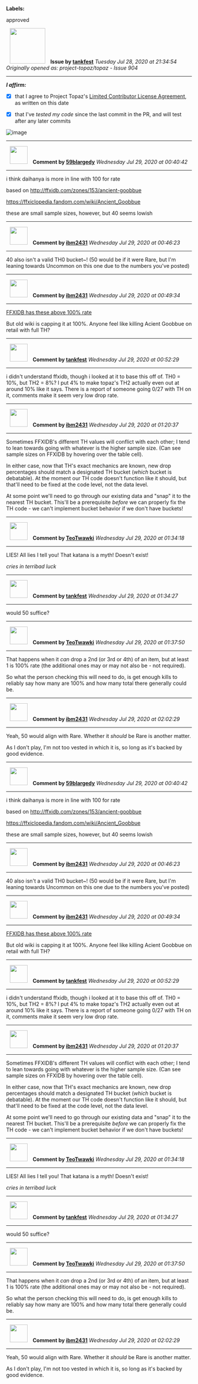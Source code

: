 **Labels:**

approved



<a href="https://github.com/tankfest"><img src="https://avatars1.githubusercontent.com/u/37684138?v=4" width="96" height="96" hspace="10"></img></a> **Issue by [tankfest](https://github.com/tankfest)**
_Tuesday Jul 28, 2020 at 21:34:54_
_Originally opened as: project-topaz/topaz - Issue 904_

----

<!-- place 'x' mark between square [] brackets to affirm: -->
**_I affirm:_**
- [x] that I agree to Project Topaz's [Limited Contributor License Agreement](http://project-topaz.com/blob/release/CONTRIBUTOR_AGREEMENT.md), as written on this date
- [x] that I've _tested my code_ since the last commit in the PR, and will test after any later commits

![image](https://user-images.githubusercontent.com/37684138/88724508-7a845a00-d0df-11ea-8f65-2b20ee135c78.png)



----
<a href="https://github.com/59blargedy"><img src="https://avatars0.githubusercontent.com/u/52636208?v=4" width="48" height="48" hspace="10"></img></a> **Comment by [59blargedy](https://github.com/59blargedy)**
_Wednesday Jul 29, 2020 at 00:40:42_

----

i think daihanya is more in line with 100 for rate
based on http://ffxidb.com/zones/153/ancient-goobbue
https://ffxiclopedia.fandom.com/wiki/Ancient_Goobbue
these are small sample sizes, however, but 40 seems lowish


----
<a href="https://github.com/ibm2431"><img src="https://avatars3.githubusercontent.com/u/13112942?v=4" width="48" height="48" hspace="10"></img></a> **Comment by [ibm2431](https://github.com/ibm2431)**
_Wednesday Jul 29, 2020 at 00:46:23_

----

40 also isn't a valid TH0 bucket~! (50 would be if it were Rare, but I'm leaning towards Uncommon on this one due to the numbers you've posted)


----
<a href="https://github.com/ibm2431"><img src="https://avatars3.githubusercontent.com/u/13112942?v=4" width="48" height="48" hspace="10"></img></a> **Comment by [ibm2431](https://github.com/ibm2431)**
_Wednesday Jul 29, 2020 at 00:49:34_

----

[FFXIDB has these above 100% rate](http://ffxidb.com/zones/153/ancient-goobbue)

But old wiki is capping it at 100%. Anyone feel like killing Acient Goobbue on retail with full TH?


----
<a href="https://github.com/tankfest"><img src="https://avatars1.githubusercontent.com/u/37684138?v=4" width="48" height="48" hspace="10"></img></a> **Comment by [tankfest](https://github.com/tankfest)**
_Wednesday Jul 29, 2020 at 00:52:29_

----

i didn't understand ffxidb, though i looked at it to base this off of.  TH0 = 10%, but TH2 = 8%?  I put 4% to make topaz's TH2 actually even out at around 10% like it says.  There is a report of someone going 0/27 with TH on it, comments  make it seem very low drop rate.


----
<a href="https://github.com/ibm2431"><img src="https://avatars3.githubusercontent.com/u/13112942?v=4" width="48" height="48" hspace="10"></img></a> **Comment by [ibm2431](https://github.com/ibm2431)**
_Wednesday Jul 29, 2020 at 01:20:37_

----

Sometimes FFXIDB's different TH values will conflict with each other; I tend to lean towards going with whatever is the higher sample size. (Can see sample sizes on FFXIDB by hovering over the table cell).

In either case, now that TH's exact mechanics are known, new drop percentages should match a designated TH bucket (_which_ bucket is debatable). At the moment our TH code doesn't function like it should, but that'll need to be fixed at the code level, not the data level.

At some point we'll need to go through our existing data and "snap" it to the nearest TH bucket. This'll be a prerequisite _before_ we can properly fix the TH code - we can't implement bucket behavior if we don't have buckets!


----
<a href="https://github.com/TeoTwawki"><img src="https://avatars0.githubusercontent.com/u/6871475?v=4" width="48" height="48" hspace="10"></img></a> **Comment by [TeoTwawki](https://github.com/TeoTwawki)**
_Wednesday Jul 29, 2020 at 01:34:18_

----

LIES! All lies I tell you! That katana is a myth! Doesn't exist!
*cries in terribad luck*


----
<a href="https://github.com/tankfest"><img src="https://avatars1.githubusercontent.com/u/37684138?v=4" width="48" height="48" hspace="10"></img></a> **Comment by [tankfest](https://github.com/tankfest)**
_Wednesday Jul 29, 2020 at 01:34:27_

----

would 50 suffice?


----
<a href="https://github.com/TeoTwawki"><img src="https://avatars0.githubusercontent.com/u/6871475?v=4" width="48" height="48" hspace="10"></img></a> **Comment by [TeoTwawki](https://github.com/TeoTwawki)**
_Wednesday Jul 29, 2020 at 01:37:50_

----

That happens when it _can_ drop a 2nd (or 3rd or 4th) of an item, but at least 1 is 100% rate (the additional ones may or may not also be - not required).

So what the person checking this will need to do, is get enough kills to reliably say how many are 100% and how many total there generally could be.


----
<a href="https://github.com/ibm2431"><img src="https://avatars3.githubusercontent.com/u/13112942?v=4" width="48" height="48" hspace="10"></img></a> **Comment by [ibm2431](https://github.com/ibm2431)**
_Wednesday Jul 29, 2020 at 02:02:29_

----

Yeah, 50 would align with Rare. Whether it _should_ be Rare is another matter.

As I don't play, I'm not too vested in which it is, so long as it's backed by good evidence.


----
<a href="https://github.com/59blargedy"><img src="https://avatars0.githubusercontent.com/u/52636208?v=4" width="48" height="48" hspace="10"></img></a> **Comment by [59blargedy](https://github.com/59blargedy)**
_Wednesday Jul 29, 2020 at 00:40:42_

----

i think daihanya is more in line with 100 for rate
based on http://ffxidb.com/zones/153/ancient-goobbue
https://ffxiclopedia.fandom.com/wiki/Ancient_Goobbue
these are small sample sizes, however, but 40 seems lowish


----
<a href="https://github.com/ibm2431"><img src="https://avatars3.githubusercontent.com/u/13112942?v=4" width="48" height="48" hspace="10"></img></a> **Comment by [ibm2431](https://github.com/ibm2431)**
_Wednesday Jul 29, 2020 at 00:46:23_

----

40 also isn't a valid TH0 bucket~! (50 would be if it were Rare, but I'm leaning towards Uncommon on this one due to the numbers you've posted)


----
<a href="https://github.com/ibm2431"><img src="https://avatars3.githubusercontent.com/u/13112942?v=4" width="48" height="48" hspace="10"></img></a> **Comment by [ibm2431](https://github.com/ibm2431)**
_Wednesday Jul 29, 2020 at 00:49:34_

----

[FFXIDB has these above 100% rate](http://ffxidb.com/zones/153/ancient-goobbue)

But old wiki is capping it at 100%. Anyone feel like killing Acient Goobbue on retail with full TH?


----
<a href="https://github.com/tankfest"><img src="https://avatars1.githubusercontent.com/u/37684138?v=4" width="48" height="48" hspace="10"></img></a> **Comment by [tankfest](https://github.com/tankfest)**
_Wednesday Jul 29, 2020 at 00:52:29_

----

i didn't understand ffxidb, though i looked at it to base this off of.  TH0 = 10%, but TH2 = 8%?  I put 4% to make topaz's TH2 actually even out at around 10% like it says.  There is a report of someone going 0/27 with TH on it, comments  make it seem very low drop rate.


----
<a href="https://github.com/ibm2431"><img src="https://avatars3.githubusercontent.com/u/13112942?v=4" width="48" height="48" hspace="10"></img></a> **Comment by [ibm2431](https://github.com/ibm2431)**
_Wednesday Jul 29, 2020 at 01:20:37_

----

Sometimes FFXIDB's different TH values will conflict with each other; I tend to lean towards going with whatever is the higher sample size. (Can see sample sizes on FFXIDB by hovering over the table cell).

In either case, now that TH's exact mechanics are known, new drop percentages should match a designated TH bucket (_which_ bucket is debatable). At the moment our TH code doesn't function like it should, but that'll need to be fixed at the code level, not the data level.

At some point we'll need to go through our existing data and "snap" it to the nearest TH bucket. This'll be a prerequisite _before_ we can properly fix the TH code - we can't implement bucket behavior if we don't have buckets!


----
<a href="https://github.com/TeoTwawki"><img src="https://avatars0.githubusercontent.com/u/6871475?v=4" width="48" height="48" hspace="10"></img></a> **Comment by [TeoTwawki](https://github.com/TeoTwawki)**
_Wednesday Jul 29, 2020 at 01:34:18_

----

LIES! All lies I tell you! That katana is a myth! Doesn't exist!
*cries in terribad luck*


----
<a href="https://github.com/tankfest"><img src="https://avatars1.githubusercontent.com/u/37684138?v=4" width="48" height="48" hspace="10"></img></a> **Comment by [tankfest](https://github.com/tankfest)**
_Wednesday Jul 29, 2020 at 01:34:27_

----

would 50 suffice?


----
<a href="https://github.com/TeoTwawki"><img src="https://avatars0.githubusercontent.com/u/6871475?v=4" width="48" height="48" hspace="10"></img></a> **Comment by [TeoTwawki](https://github.com/TeoTwawki)**
_Wednesday Jul 29, 2020 at 01:37:50_

----

That happens when it _can_ drop a 2nd (or 3rd or 4th) of an item, but at least 1 is 100% rate (the additional ones may or may not also be - not required).

So what the person checking this will need to do, is get enough kills to reliably say how many are 100% and how many total there generally could be.


----
<a href="https://github.com/ibm2431"><img src="https://avatars3.githubusercontent.com/u/13112942?v=4" width="48" height="48" hspace="10"></img></a> **Comment by [ibm2431](https://github.com/ibm2431)**
_Wednesday Jul 29, 2020 at 02:02:29_

----

Yeah, 50 would align with Rare. Whether it _should_ be Rare is another matter.

As I don't play, I'm not too vested in which it is, so long as it's backed by good evidence.
